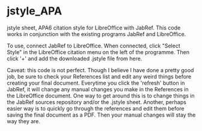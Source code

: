 # jstyle_APA
jstyle sheet, APA6 citation style for LibreOffice with JabRef.
This code works in conjunction with the existing programs JabRef and LibreOffice.

To use, connect JabRef to LibreOffice. When connected, click "Select Style" in the LibreOffice citation menu on the left of the
programme. Then click '+' and add the downloaded .jstyle file from here.

Caveat: this code is not perfect. Though I believe I have done a pretty good job, be sure to check your References list and edit 
any weird things before creating your final document. Everytime you click the 'refresh' button in JabRef, it will change any 
manual changes you make in the References in the LibreOffice document. One way to get around this is to change things
in the JabRef sources repository and/or the .jstyle sheet. Another, perhaps easier way is to quickly go through the references
and edit them before saving the final document as a PDF. Then your manual changes will stay the way they are.
